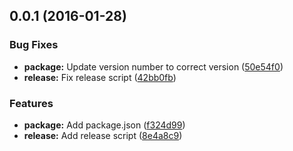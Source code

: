 <a name="0.0.1"></a>
## 0.0.1 (2016-01-28)


### Bug Fixes

* **package:** Update version number to correct version ([50e54f0](https://github.com/psyrendust/release-test/commit/50e54f0))
* **release:** Fix release script ([42bb0fb](https://github.com/psyrendust/release-test/commit/42bb0fb))

### Features

* **package:** Add package.json ([f324d99](https://github.com/psyrendust/release-test/commit/f324d99))
* **release:** Add release script ([8e4a8c9](https://github.com/psyrendust/release-test/commit/8e4a8c9))



